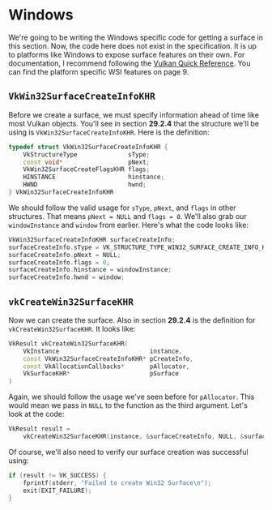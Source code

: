 # Windows

We're going to be writing the Windows specific code for getting a surface in this section. Now, the code here does not exist in the specification. It is up to platforms like Windows to expose surface features on their own. For documentation, I recommend following the [Vulkan Quick Reference](https://www.khronos.org/files/vulkan10-reference-guide.pdf). You can find the platform specific WSI features on page 9.

## `VkWin32SurfaceCreateInfoKHR`

Before we create a surface, we must specify information ahead of time like most Vulkan objects. You'll see in section **29.2.4** that the structure we'll be using is `VkWin32SurfaceCreateInfoKHR`. Here is the definition:

```cpp
typedef struct VkWin32SurfaceCreateInfoKHR {
    VkStructureType              sType;
    const void*                  pNext;
    VkWin32SurfaceCreateFlagsKHR flags;
    HINSTANCE                    hinstance;
    HWND                         hwnd;
} VkWin32SurfaceCreateInfoKHR
```

We should follow the valid usage for `sType`, `pNext`, and `flags` in other structures. That means `pNext = NULL` and `flags = 0`. We'll also grab our `windowInstance` and `window` from earlier. Here's what the code looks like:

```cpp
VkWin32SurfaceCreateInfoKHR surfaceCreateInfo;
surfaceCreateInfo.sType = VK_STRUCTURE_TYPE_WIN32_SURFACE_CREATE_INFO_KHR;
surfaceCreateInfo.pNext = NULL;
surfaceCreateInfo.flags = 0;
surfaceCreateInfo.hinstance = windowInstance;
surfaceCreateInfo.hwnd = window;
```

## `vkCreateWin32SurfaceKHR`

Now we can create the surface. Also in section **29.2.4** is the definition for `vkCreateWin32SurfaceKHR`. It looks like:

```cpp
VkResult vkCreateWin32SurfaceKHR(
    VkInstance                         instance,
    const VkWin32SurfaceCreateInfoKHR* pCreateInfo,
    const VkAllocationCallbacks*       pAllocator,  
    VkSurfaceKHR*                      pSurface
)
```

Again, we should follow the usage we've seen before for `pAllocator`. This would mean we pass in `NULL` to the function as the third argument. Let's look at the code:

```cpp
VkResult result =
    vkCreateWin32SurfaceKHR(instance, &surfaceCreateInfo, NULL, &surface);
```

Of course, we'll also need to verify our surface creation was successful using:

```cpp
if (result != VK_SUCCESS) {
    fprintf(stderr, "Failed to create Win32 Surface\n");
    exit(EXIT_FAILURE);
}
```
